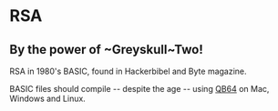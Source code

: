 # RSA
## By the power of ~Greyskull~Two!

RSA in 1980's BASIC, found in Hackerbibel and Byte magazine.

BASIC files should compile -- despite the age -- using [QB64](https://www.qb64.org/portal/) on Mac, Windows and Linux.
